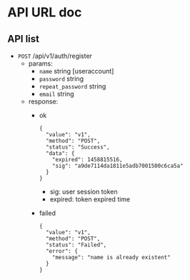 # API URL doc

## API list
* `POST` /api/v1/auth/register
  * params:
    * `name` string [useraccount]
    * `password` string
    * `repeat_password` string
    * `email` string
  * response:
    * ok

      ```
      {
        "value": "v1",
        "method": "POST",
        "status": "Success",
        "data": {
          "expired": 1458815516,
          "sig": "a9de7114da1811e5adb7001500c6ca5a"
        }
      }
      ```
      * sig: user session token
      * expired: token expired time
    * failed
      ```
      {
        "value": "v1",
        "method": "POST",
        "status": "Failed",
        "error": {
          "message": "name is already existent"
        }
      }
      ```
